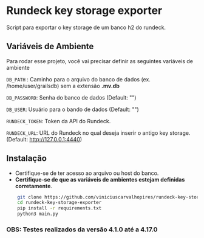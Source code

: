 
# Rundeck key storage exporter 

Script para exportar o key storage de um banco h2 do rundeck.



## Variáveis de Ambiente

Para rodar esse projeto, você vai precisar definir as seguintes variáveis de ambiente

`DB_PATH`
: Caminho para o arquivo do banco de dados (ex. /home/user/grailsdb) sem a extensão **.mv.db**

`DB_PASSWORD`: Senha do banco de dados (Default: "")

`DB_USER`: Usuário para o bando de dados (Default: "")

`RUNDECK_TOKEN`: Token da API do Rundeck.

`RUNDECK_URL`: URL do Rundeck no qual deseja inserir o antigo key storage. (Default: http://127.0.0.1:4440)




## Instalação

- Certifique-se de ter acesso ao arquivo ou host do banco.
- **Certifique-se de que as variáveis de ambientes estejam definidas corretamente**.

```bash
    git clone https://github.com/viniciuscarvalhopires/rundeck-key-storage-exporter.git
    cd rundeck-key-storage-exporter
    pip install -r requirements.txt
    python3 main.py
```

<h3>OBS: Testes realizados da versão 4.1.0 até a 4.17.0</h3>
